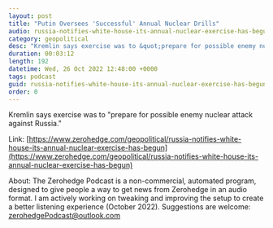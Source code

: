```yaml
---
layout: post
title: "Putin Oversees 'Successful' Annual Nuclear Drills"
audio: russia-notifies-white-house-its-annual-nuclear-exercise-has-begun-1
category: geopolitical
desc: "Kremlin says exercise was to &quot;prepare for possible enemy nuclear attack against Russia.&quot;"
duration: 00:03:12
length: 192
datetime: Wed, 26 Oct 2022 12:48:00 +0000
tags: podcast
guid: russia-notifies-white-house-its-annual-nuclear-exercise-has-begun-0
order: 0
---
```

Kremlin says exercise was to &quot;prepare for possible enemy nuclear attack against Russia.&quot;

Link: [https://www.zerohedge.com/geopolitical/russia-notifies-white-house-its-annual-nuclear-exercise-has-begun](https://www.zerohedge.com/geopolitical/russia-notifies-white-house-its-annual-nuclear-exercise-has-begun)

About: The Zerohedge Podcast is a non-commercial, automated program, designed to give people a way to get news from Zerohedge in an audio format.  I am actively working on tweaking and improving the setup to create a better listening experience (October 2022).  Suggestions are welcome: [zerohedgePodcast@outlook.com](mailto:zerohedgePodcast@outlook.com)